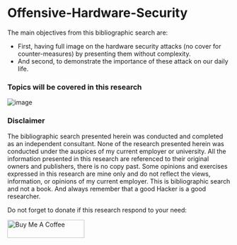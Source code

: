 # Offensive-Hardware-Security
The main objectives from this bibliographic search are:
- First, having full image on the hardware security attacks (no cover for counter-measures) by presenting them without complexity. 
- And second, to demonstrate the importance of these attack on our daily life.

### Topics will be covered in this research
![image](https://github.com/VraiHack/Offensive-Hardware-Security/assets/26716241/4b0a4638-3b04-4136-b9ba-91b27f82f6f0)

### Disclaimer
The bibliographic search presented herein was conducted and completed as an independent consultant. None of the research presented herein was conducted under the auspices of my current employer or university. 
All the information presented in this research are referenced to their original owners and publishers, there is no copy past. 
Some opinions and exercises expressed in this research are mine only and do not reflect the views, information, or opinions of my current employer. 
This is bibliographic search and not a book. And always remember that a good Hacker is a good researcher.

Do not forget to donate if this research respond to your need:

<a href="https://www.buymeacoffee.com/vraihack" target="_blank"><img src="https://cdn.buymeacoffee.com/buttons/default-orange.png" alt="Buy Me A Coffee" height="41" width="174"></a>
